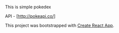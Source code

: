 This is simple pokedex 

API - [http://pokeapi.co/]

This project was bootstrapped with [Create React App](https://github.com/facebook/create-react-app).

